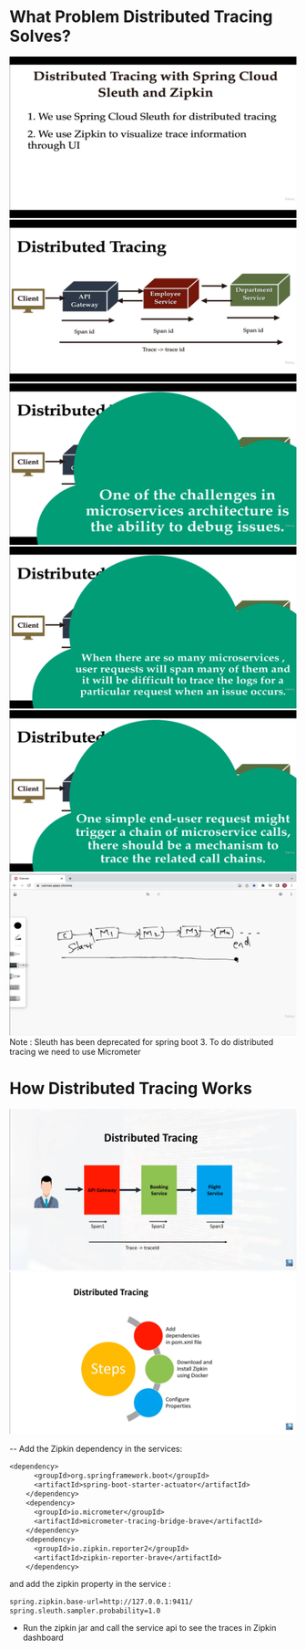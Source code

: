# What Problem Distributed Tracing Solves?

![alt text](image.png)
![alt text](image-1.png)
![alt text](image-2.png)
![alt text](image-3.png)
![alt text](image-4.png)
![alt text](image-5.png)
Note : Sleuth has been deprecated for spring boot 3.
To do distributed tracing we need to use Micrometer

# How Distributed Tracing Works

![alt text](image-6.png)
![alt text](image-7.png)


-- Add the Zipkin dependency in the services:
```
<dependency>
      <groupId>org.springframework.boot</groupId>
      <artifactId>spring-boot-starter-actuator</artifactId>
    </dependency>
    <dependency>
      <groupId>io.micrometer</groupId>
      <artifactId>micrometer-tracing-bridge-brave</artifactId>
    </dependency>
    <dependency>
      <groupId>io.zipkin.reporter2</groupId>
      <artifactId>zipkin-reporter-brave</artifactId>
    </dependency>

```
and add the zipkin property in the service : 

```
spring.zipkin.base-url=http://127.0.0.1:9411/
spring.sleuth.sampler.probability=1.0

```

- Run the zipkin jar and call the service api to see the traces in  Zipkin dashboard